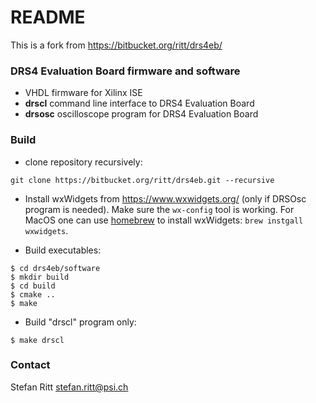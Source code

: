 # README #

This is a fork from https://bitbucket.org/ritt/drs4eb/

### DRS4 Evaluation Board firmware and software ###

* VHDL firmware for Xilinx ISE
* **drscl** command line interface to DRS4 Evaluation Board
* **drsosc** oscilloscope program for DRS4 Evaluation Board

### Build ###

* clone repository recursively:

```git clone https://bitbucket.org/ritt/drs4eb.git --recursive```

* Install wxWidgets from https://www.wxwidgets.org/ (only if DRSOsc program is needed). Make sure the ``wx-config`` tool is working.
For MacOS one can use [homebrew](https://brew.sh/) to install wxWidgets: `brew instgall wxwidgets`.

* Build executables:

```
$ cd drs4eb/software
$ mkdir build
$ cd build
$ cmake ..
$ make
```

* Build "drscl" program only:

``` 
$ make drscl
```

### Contact ###

Stefan Ritt <stefan.ritt@psi.ch>